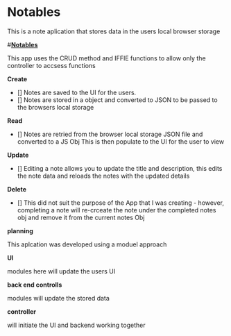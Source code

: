 # Notables

This is a note aplication that stores data in the users local browser storage

#**[Notables](https://wallythewebdev.github.io/Notables/)**

This app uses the CRUD method and IFFIE functions to allow only the controller to accsess functions

**Create**

- [] Notes are saved to the UI for the users.
- [] Notes are stored in a object and converted to JSON to be passed to the browsers local storage

**Read**

- [] Notes are retried from the browser local storage JSON file and converted to a JS Obj
This is then populate to the UI for the user to view

**Update**

- [] Editing a note allows you to update the title and description, this edits the note data and reloads the notes
with the updated details

**Delete**

- [] This did not suit the purpose of the App that I was creating - 
however, completing a note will re-crceate the note under the completed notes obj and remove
it from the current notes Obj


**planning**

This aplcation was developed using a moduel approach

**UI**

modules here will update the users UI

**back end controlls**

modules will update the stored data

**controller**

will initiate the UI and backend working together
